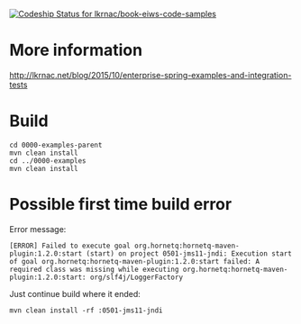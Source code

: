 [ ![Codeship Status for lkrnac/book-eiws-code-samples](https://codeship.com/projects/3d6d0a40-ae3f-0132-7ed9-2ecd9a04cc80/status?branch=master)](https://codeship.com/projects/68847)

# More information
http://lkrnac.net/blog/2015/10/enterprise-spring-examples-and-integration-tests

# Build
    cd 0000-examples-parent
    mvn clean install
    cd ../0000-examples
    mvn clean install

# Possible first time build error
Error message:

    [ERROR] Failed to execute goal org.hornetq:hornetq-maven-plugin:1.2.0:start (start) on project 0501-jms11-jndi: Execution start of goal org.hornetq:hornetq-maven-plugin:1.2.0:start failed: A required class was missing while executing org.hornetq:hornetq-maven-plugin:1.2.0:start: org/slf4j/LoggerFactory

Just continue build where it ended:

    mvn clean install -rf :0501-jms11-jndi

